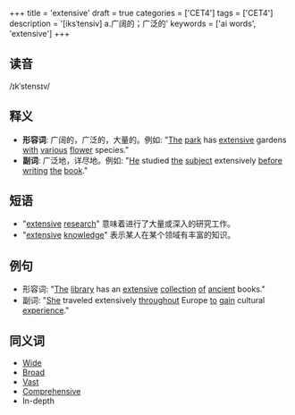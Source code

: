 +++
title = 'extensive'
draft = true
categories = ['CET4']
tags = ['CET4']
description = '[iksˈtensiv] a.广阔的；广泛的'
keywords = ['ai words', 'extensive']
+++

## 读音
/ɪkˈstensɪv/

## 释义
- **形容词**: 广阔的，广泛的，大量的。例如: "[The](/zh/post/the/) [park](/zh/post/park/) has [extensive](/zh/post/extensive/) gardens [with](/zh/post/with/) [various](/zh/post/various/) [flower](/zh/post/flower/) species."
- **副词**: 广泛地，详尽地。例如: "[He](/zh/post/he/) studied [the](/zh/post/the/) [subject](/zh/post/subject/) extensively [before](/zh/post/before/) [writing](/zh/post/writing/) [the](/zh/post/the/) [book](/zh/post/book/)."

## 短语
- "[extensive](/zh/post/extensive/) [research](/zh/post/research/)" 意味着进行了大量或深入的研究工作。
- "[extensive](/zh/post/extensive/) [knowledge](/zh/post/knowledge/)" 表示某人在某个领域有丰富的知识。

## 例句
- 形容词: "[The](/zh/post/the/) [library](/zh/post/library/) has an [extensive](/zh/post/extensive/) [collection](/zh/post/collection/) [of](/zh/post/of/) [ancient](/zh/post/ancient/) books."
- 副词: "[She](/zh/post/she/) traveled extensively [throughout](/zh/post/throughout/) Europe [to](/zh/post/to/) [gain](/zh/post/gain/) cultural [experience](/zh/post/experience/)."

## 同义词
- [Wide](/zh/post/wide/)
- [Broad](/zh/post/broad/)
- [Vast](/zh/post/vast/)
- [Comprehensive](/zh/post/comprehensive/)
- In-depth

